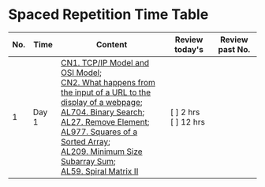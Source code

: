 # Spaced Repetition Time Table

| No. | Time | Content | Review today's | Review past No. |
| --- | --- | --- | --- | --- |
| 1 | Day 1 | [CN1. TCP/IP Model and OSI Model](CN1.md);<br>[CN2. What happens from the input of a URL to the display of a webpage](CN2.md);<br>[AL704. Binary Search](AL704.cpp);<br>[AL27. Remove Element](AL27.cpp);<br>[AL977. Squares of a Sorted Array](AL977.cpp);<br>[AL209. Minimum Size Subarray Sum](AL209.cpp);<br>[AL59. Spiral Matrix II](AL59.cpp) | [ ]  2 hrs <br>[ ] 12 hrs |  |




